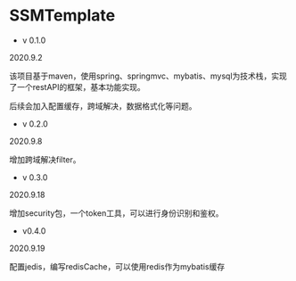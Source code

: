 # SSMTemplate

* v 0.1.0

2020.9.2

该项目基于maven，使用spring、springmvc、mybatis、mysql为技术栈，实现了一个restAPI的框架，基本功能实现。

后续会加入配置缓存，跨域解决，数据格式化等问题。

* v 0.2.0

2020.9.8

增加跨域解决filter。

* v 0.3.0

2020.9.18

增加security包，一个token工具，可以进行身份识别和鉴权。

* v0.4.0

2020.9.19

配置jedis，编写redisCache，可以使用redis作为mybatis缓存